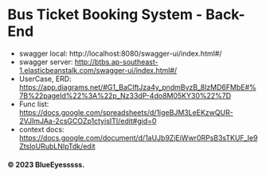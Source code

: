 # Bus Ticket Booking System - Back-End
- swagger local: http://localhost:8080/swagger-ui/index.html#/
- swagger server: http://btbs.ap-southeast-1.elasticbeanstalk.com/swagger-ui/index.html#/
- UserCase, ERD: https://app.diagrams.net/#G1_BaCIftJza4y_pndmBvzB_8IzMD6FMbE#%7B%22pageId%22%3A%22p_Nz33dP-4do8M05KY30%22%7D
- Func list: https://docs.google.com/spreadsheets/d/1igeBJM3LeEKzwQUR-2VJImJAa-2csGCOZp1ctyisITI/edit#gid=0
- context docs: https://docs.google.com/document/d/1aUJb9ZjEiWwr0RPsB3sTKUF_Ie9ZtsloURubLNIpTdk/edit

#### © 2023 BlueEyesssss.
